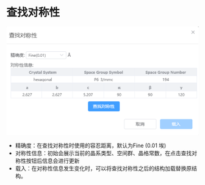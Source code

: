# 查找对称性

![qstudio_manual_settings_symmtry_findsymmetry](../../nested/qstudio_manual_settings_symmtry_findsymmetry.png)

- 精确度：在查找对称性时使用的容忍距离，默认为Fine (0.01 埃)
- 对称性信息：初始会展示当前的晶系类型、空间群、晶格常数，在点击查找对称性按钮后信息会进行更新
- 载入：在对称性信息发生变化时，可以将查找对称性之后的结构加载替换原结构。